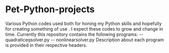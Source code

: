 # Pet-Python-projects
Various Python codes used both for honing my Python skills and hopefully for creating something of use . 
I expect these codes to grow and change in time. 
Currently this repository contains the following programs: 
-- quadraticeqsolver.py
-- nonlinearsolver.py 
Description about each program is provided in their respective headers. 
